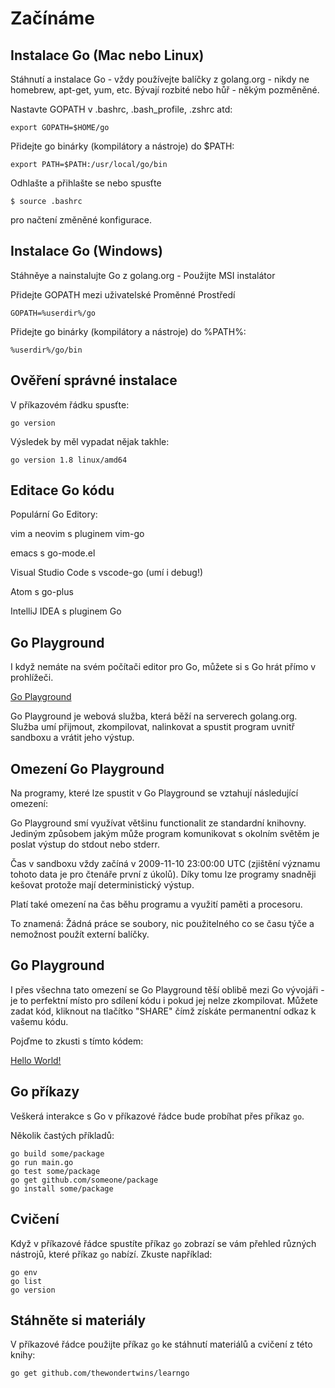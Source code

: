 # Začínáme

## Instalace Go (Mac nebo Linux)

Stáhnutí a instalace Go - vždy používejte balíčky z golang.org - nikdy ne homebrew, apt-get, yum, etc. Bývají rozbité nebo hůř - někým pozměněné.

Nastavte GOPATH v .bashrc, .bash_profile, .zshrc atd:

	export GOPATH=$HOME/go

Přidejte go binárky (kompilátory a nástroje) do $PATH:

	export PATH=$PATH:/usr/local/go/bin

Odhlašte a přihlašte se nebo spusťte

	$ source .bashrc

pro načtení změněné konfigurace.


## Instalace Go (Windows)

Stáhněye a nainstalujte Go z golang.org - Použijte MSI instalátor

Přidejte GOPATH mezi uživatelské Proměnné Prostředí

	GOPATH=%userdir%/go

Přidejte go binárky (kompilátory a nástroje) do %PATH%:

	%userdir%/go/bin

## Ověření správné instalace

V příkazovém řádku spusťte:
	
	go version

Výsledek by měl vypadat nějak takhle:

	go version 1.8 linux/amd64


## Editace Go kódu

Populární Go Editory:

vim a neovim s pluginem vim-go

emacs s go-mode.el

Visual Studio Code s vscode-go (umí i debug!)

Atom s go-plus

IntelliJ IDEA s pluginem Go


## Go Playground

I když nemáte na svém počítači editor pro Go, můžete si s Go hrát přímo v prohlížeči.

[Go Playground](https://play.golang.org)

Go Playground je webová služba, která běží na serverech golang.org. Služba umí přijmout, zkompilovat, nalinkovat a spustit program uvnitř sandboxu a vrátit jeho výstup.

## Omezení Go Playground

Na programy, které lze spustit v Go Playground se vztahují následující omezení:

Go Playground smí využívat většinu functionalit ze standardní knihovny. Jediným způsobem jakým může program komunikovat s okolním světěm je poslat výstup do stdout nebo stderr.

Čas v sandboxu vždy začíná v 2009-11-10 23:00:00 UTC (zjištění významu tohoto data je pro čtenáře první z úkolů). Díky tomu lze programy snadněji kešovat protože mají deterministický výstup.

Platí také omezení na čas běhu programu a využití paměti a procesoru.

To znamená: Žádná práce se soubory, nic použitelného co se času týče a nemožnost použít externí balíčky.

##  Go Playground

I přes všechna tato omezení se Go Playground těší oblibě mezi Go vývojáři - je to perfektní místo pro sdílení kódu i pokud jej nelze zkompilovat. Můžete zadat kód, kliknout na tlačítko "SHARE" čímž získáte permanentní odkaz k vašemu kódu.

Pojďme to zkusti s tímto kódem:

[Hello World!](https://play.golang.org/p/992fMmkkxr) 

## Go příkazy

Veškerá interakce s Go v příkazové řádce bude probíhat přes příkaz `go`.

Několik častých příkladů:
	
	go build some/package
	go run main.go
	go test some/package
	go get github.com/someone/package
	go install some/package



## Cvičení

Když v příkazové řádce spustíte příkaz `go` zobrazí se vám přehled různých nástrojů, které příkaz `go` nabízí. Zkuste například:

	go env
	go list
	go version

## Stáhněte si materiály

V příkazové řádce použijte příkaz `go` ke stáhnutí materiálů a cvičení z této knihy:

	go get github.com/thewondertwins/learngo

